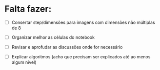 # Falta fazer:
- [ ] Consertar step/dimensões para imagens com dimensões não múltiplas de 8

- [ ] Organizar melhor as células do notebook

- [ ] Revisar e aprofudar as discussões onde for necessário

- [ ] Explicar algoritmos (acho que precisam ser explicados até ao menos algum nível)